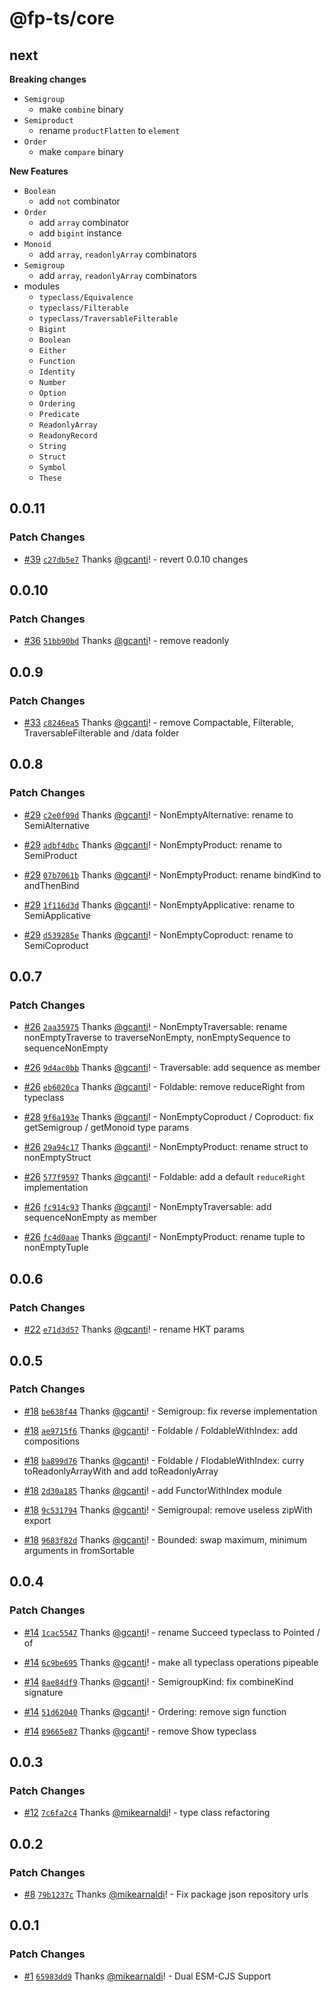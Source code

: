 # @fp-ts/core

## next

**Breaking changes**

- `Semigroup`
  - make `combine` binary
- `Semiproduct`
  - rename `productFlatten` to `element`
- `Order`
  - make `compare` binary

**New Features**

- `Boolean`
  - add `not` combinator
- `Order`
  - add `array` combinator
  - add `bigint` instance
- `Monoid`
  - add `array`, `readonlyArray` combinators
- `Semigroup`
  - add `array`, `readonlyArray` combinators
- modules
  - `typeclass/Equivalence`
  - `typeclass/Filterable`
  - `typeclass/TraversableFilterable`
  - `Bigint`
  - `Boolean`
  - `Either`
  - `Function`
  - `Identity`
  - `Number`
  - `Option`
  - `Ordering`
  - `Predicate`
  - `ReadonlyArray`
  - `ReadonyRecord`
  - `String`
  - `Struct`
  - `Symbol`
  - `These`

## 0.0.11

### Patch Changes

- [#39](https://github.com/fp-ts/core/pull/39) [`c27db5e7`](https://github.com/fp-ts/core/commit/c27db5e796071966a64af1a860b56e417f99423e) Thanks [@gcanti](https://github.com/gcanti)! - revert 0.0.10 changes

## 0.0.10

### Patch Changes

- [#36](https://github.com/fp-ts/core/pull/36) [`51bb90bd`](https://github.com/fp-ts/core/commit/51bb90bd4f32bd878575a159a2bc0c8c3b3ff57b) Thanks [@gcanti](https://github.com/gcanti)! - remove readonly

## 0.0.9

### Patch Changes

- [#33](https://github.com/fp-ts/core/pull/33) [`c8246ea5`](https://github.com/fp-ts/core/commit/c8246ea56c07d44507b90be49bc529ddee2847d6) Thanks [@gcanti](https://github.com/gcanti)! - remove Compactable, Filterable, TraversableFilterable and /data folder

## 0.0.8

### Patch Changes

- [#29](https://github.com/fp-ts/core/pull/29) [`c2e0f09d`](https://github.com/fp-ts/core/commit/c2e0f09dc0d5aca2cc3c200adbe25991ff1a8c0c) Thanks [@gcanti](https://github.com/gcanti)! - NonEmptyAlternative: rename to SemiAlternative

- [#29](https://github.com/fp-ts/core/pull/29) [`adbf4dbc`](https://github.com/fp-ts/core/commit/adbf4dbc1e6d8ea2d85e897de8048be7ac6dd88c) Thanks [@gcanti](https://github.com/gcanti)! - NonEmptyProduct: rename to SemiProduct

- [#29](https://github.com/fp-ts/core/pull/29) [`07b7061b`](https://github.com/fp-ts/core/commit/07b7061bcef03d405a47777bc89e979c1b58e335) Thanks [@gcanti](https://github.com/gcanti)! - NonEmptyProduct: rename bindKind to andThenBind

- [#29](https://github.com/fp-ts/core/pull/29) [`1f116d3d`](https://github.com/fp-ts/core/commit/1f116d3ddfbb26afd9e92b7001de7f1425774d3e) Thanks [@gcanti](https://github.com/gcanti)! - NonEmptyApplicative: rename to SemiApplicative

- [#29](https://github.com/fp-ts/core/pull/29) [`d539285e`](https://github.com/fp-ts/core/commit/d539285e270d69bd995a3ebc4e98a84b74665f46) Thanks [@gcanti](https://github.com/gcanti)! - NonEmptyCoproduct: rename to SemiCoproduct

## 0.0.7

### Patch Changes

- [#26](https://github.com/fp-ts/core/pull/26) [`2aa35975`](https://github.com/fp-ts/core/commit/2aa35975d2803377c0a629603b308e3c2c6448b9) Thanks [@gcanti](https://github.com/gcanti)! - NonEmptyTraversable: rename nonEmptyTraverse to traverseNonEmpty, nonEmptySequence to sequenceNonEmpty

- [#26](https://github.com/fp-ts/core/pull/26) [`9d4ac0bb`](https://github.com/fp-ts/core/commit/9d4ac0bb2dc82a33a9959565b6af8289af0f4403) Thanks [@gcanti](https://github.com/gcanti)! - Traversable: add sequence as member

- [#26](https://github.com/fp-ts/core/pull/26) [`eb6020ca`](https://github.com/fp-ts/core/commit/eb6020ca6b8d1cbe3cb4ead58ab9b54cc9ce82a3) Thanks [@gcanti](https://github.com/gcanti)! - Foldable: remove reduceRight from typeclass

- [#28](https://github.com/fp-ts/core/pull/28) [`9f6a193e`](https://github.com/fp-ts/core/commit/9f6a193e4580aadc18ccc172a9e3cf6ffde5c19d) Thanks [@gcanti](https://github.com/gcanti)! - NonEmptyCoproduct / Coproduct: fix getSemigroup / getMonoid type params

- [#26](https://github.com/fp-ts/core/pull/26) [`29a94c17`](https://github.com/fp-ts/core/commit/29a94c17f0f018627892f1749acbdea07471374f) Thanks [@gcanti](https://github.com/gcanti)! - NonEmptyProduct: rename struct to nonEmptyStruct

- [#26](https://github.com/fp-ts/core/pull/26) [`577f9597`](https://github.com/fp-ts/core/commit/577f9597db0a53728fca14e9a945e1e0d7164957) Thanks [@gcanti](https://github.com/gcanti)! - Foldable: add a default `reduceRight` implementation

- [#26](https://github.com/fp-ts/core/pull/26) [`fc914c93`](https://github.com/fp-ts/core/commit/fc914c9319017abd3da4b11987342fbf56806eca) Thanks [@gcanti](https://github.com/gcanti)! - NonEmptyTraversable: add sequenceNonEmpty as member

- [#26](https://github.com/fp-ts/core/pull/26) [`fc4d0aae`](https://github.com/fp-ts/core/commit/fc4d0aaef2aeca6b63f10432695c62e808c6310b) Thanks [@gcanti](https://github.com/gcanti)! - NonEmptyProduct: rename tuple to nonEmptyTuple

## 0.0.6

### Patch Changes

- [#22](https://github.com/fp-ts/core/pull/22) [`e71d3d57`](https://github.com/fp-ts/core/commit/e71d3d57b0869ab3283a7bb68e76452bc0a2ffba) Thanks [@gcanti](https://github.com/gcanti)! - rename HKT params

## 0.0.5

### Patch Changes

- [#18](https://github.com/fp-ts/core/pull/18) [`be638f44`](https://github.com/fp-ts/core/commit/be638f44764484c8d93943d916d3fc0285466cbd) Thanks [@gcanti](https://github.com/gcanti)! - Semigroup: fix reverse implementation

- [#18](https://github.com/fp-ts/core/pull/18) [`ae9715f6`](https://github.com/fp-ts/core/commit/ae9715f6670fda76e25c955cdaab17c65af098ba) Thanks [@gcanti](https://github.com/gcanti)! - Foldable / FoldableWithIndex: add compositions

- [#18](https://github.com/fp-ts/core/pull/18) [`ba899d76`](https://github.com/fp-ts/core/commit/ba899d76debfd15031d0fff9079332fd33394f9b) Thanks [@gcanti](https://github.com/gcanti)! - Foldable / FlodableWithIndex: curry toReadonlyArrayWith and add toReadonlyArray

- [#18](https://github.com/fp-ts/core/pull/18) [`2d30a185`](https://github.com/fp-ts/core/commit/2d30a1852227ac4f5279ebafef46ac527f5048ee) Thanks [@gcanti](https://github.com/gcanti)! - add FunctorWithIndex module

- [#18](https://github.com/fp-ts/core/pull/18) [`9c531794`](https://github.com/fp-ts/core/commit/9c531794ca69346f38740e002687e4bd55fcb6b9) Thanks [@gcanti](https://github.com/gcanti)! - Semigroupal: remove useless zipWith export

- [#18](https://github.com/fp-ts/core/pull/18) [`9683f82d`](https://github.com/fp-ts/core/commit/9683f82d68e35bfa471a6b39d59830b078d868c9) Thanks [@gcanti](https://github.com/gcanti)! - Bounded: swap maximum, minimum arguments in fromSortable

## 0.0.4

### Patch Changes

- [#14](https://github.com/fp-ts/core/pull/14) [`1cac5547`](https://github.com/fp-ts/core/commit/1cac5547815673308916236780b94c6263825cde) Thanks [@gcanti](https://github.com/gcanti)! - rename Succeed typeclass to Pointed / of

- [#14](https://github.com/fp-ts/core/pull/14) [`6c9be695`](https://github.com/fp-ts/core/commit/6c9be6950e8bb004802dce959f8d133f7e911aa7) Thanks [@gcanti](https://github.com/gcanti)! - make all typeclass operations pipeable

- [#14](https://github.com/fp-ts/core/pull/14) [`8ae84df9`](https://github.com/fp-ts/core/commit/8ae84df993f63d1255a9b40a614fcc79fea8ad68) Thanks [@gcanti](https://github.com/gcanti)! - SemigroupKind: fix combineKind signature

- [#14](https://github.com/fp-ts/core/pull/14) [`51d62040`](https://github.com/fp-ts/core/commit/51d62040bf25ddc8e7911171d48b60282a35fb26) Thanks [@gcanti](https://github.com/gcanti)! - Ordering: remove sign function

- [#14](https://github.com/fp-ts/core/pull/14) [`89665e87`](https://github.com/fp-ts/core/commit/89665e8768e1c9fac1894c12b74e5941341a9473) Thanks [@gcanti](https://github.com/gcanti)! - remove Show typeclass

## 0.0.3

### Patch Changes

- [#12](https://github.com/fp-ts/core/pull/12) [`7c6fa2c4`](https://github.com/fp-ts/core/commit/7c6fa2c4992dd3aeffbd1e7a9aeb564a62c5f149) Thanks [@mikearnaldi](https://github.com/mikearnaldi)! - type class refactoring

## 0.0.2

### Patch Changes

- [#8](https://github.com/fp-ts/core/pull/8) [`79b1237c`](https://github.com/fp-ts/core/commit/79b1237c22a16f8354f8c5f086922585ce26b572) Thanks [@mikearnaldi](https://github.com/mikearnaldi)! - Fix package json repository urls

## 0.0.1

### Patch Changes

- [#1](https://github.com/fp-ts/core/pull/1) [`65983dd9`](https://github.com/fp-ts/core/commit/65983dd99a04cd2d1d6f503dabaa600df5c82d17) Thanks [@mikearnaldi](https://github.com/mikearnaldi)! - Dual ESM-CJS Support
